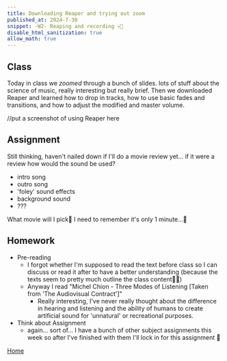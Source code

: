 ```yaml
---
title: Downloading Reaper and trying out zoom
published_at: 2024-7-30
snippet: -W2- Reaping and recording 💀🎤
disable_html_sanitization: true
allow_math: true
---
```


## Class

Today in class we *zoomed* through a bunch of slides. lots of stuff about the science of music, really interesting but really brief.
Then we downloaded Reaper and learned how to drop in tracks, how to use basic fades and transitions, and how to adjust the modified and master volume.

//put a screenshot of using Reaper here


## Assignment

Still thinking, haven't nailed down if I'll do a movie review yet...
if it were a review how would the sound be used?
- intro song
- outro song
- 'foley' sound effects
- background sound
- ???

What movie will I pick🤔
I need to remember it's only 1 minute...🙊

## Homework

- Pre-reading
    - I forgot whether I'm supposed to read the text before class so I can discuss or read it after to have a better understanding (because the texts seem to pretty much outline the class content🤷‍♂️)
    - Anyway I read "Michel Chion - Three Modes of Listening [Taken from 'The Audiovisual Contract']"
        - Really interesting, I've never really thought about the difference in hearing and listening and the ability of humans to create artificial sound for 'unnatural' or recreational purposes.
- Think about Assignment 
    - again... sort of... I have a bunch of other subject assignments this week so after I've finished with them I'll lock in for this assignment 🫡

[Home](https://pop161516-soundblog-93.deno.dev/)